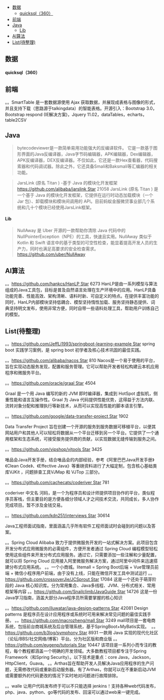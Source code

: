 - [数据](#%E6%95%B0%E6%8D%AE)
    - [quicksql（360）](#quicksql360)
- [前端](#%E5%89%8D%E7%AB%AF)
- [Java](#java)
    - [Lib](#lib)
- [AI算法](#ai%E7%AE%97%E6%B3%95)
- [List(待整理)](#list%E5%BE%85%E6%95%B4%E7%90%86)

## 数据

#### quicksql（360）

## 前端
。。SmartTable 是一套数据源使用 Ajax 获取数据，并展现成表格与图像的形式，并且支持下载（思路源于talkingdata）的智能表格。开源引入：Bootstrap 3.0，Bootstrap respond (IE解决方案)，Jquery 11.02，dataTables，echarts，table2CSV

## Java
> bytecodeviewer是一款简单易用功能强大的反编译软件。
> 它是一款基于图形界面的Java反编译器，Java字节码编辑器，APK编辑器，Dex编辑器，APK反编译器，DEX反编译器。不仅如此，它还是一款Hex查看器，代码搜索器和代码调试器。除此之外，它还具备Smali和Baksmali等汇编器的相关功能。

> JarsLink (原名 Titan ) -基于 Java 的模块化开发框架
https://github.com/alibaba/jarslink Star 21058
JarsLink (原名 Titan ) 是一个基于 Java 的模块化开发框架，它提供在运行时动态加载模块（一个 Jar 包）、卸载模块和模块间调用的 API。目前蚂蚁金服微贷事业部几个系统和几十个模块已经使用JarsLink框架。


#### Lib
> NullAway 是 Uber 开源的一款帮助你清除 Java 代码中的 NullPointerException（NPE）的工具，快速且实用。NullAway 类似于 Kotlin 和 Swift 语言中的基于类型的可空性检查，能显着提高开发人员的生产力，同时也满足高要求的安全检查需求。
https://github.com/uber/NullAway


## AI算法
。。https://github.com/hankcs/HanLP Star 6273
HanLP是由一系列模型与算法组成的Java工具包，目标是普及自然语言处理在生产环境中的应用。HanLP具备功能完善、性能高效、架构清晰、语料时新、可自定义的特点。在提供丰富功能的同时，HanLP内部模块坚持低耦合、模型坚持惰性加载、服务坚持静态提供、词典坚持明文发布，使用非常方便，同时自带一些语料处理工具，帮助用户训练自己的模型。





## List(待整理)
。。https://github.com/JeffLi1993/springboot-learning-example Star
spring boot 实践学习案例，是 spring boot 初学者及核心技术巩固的最佳实践。



。。https://github.com/alibaba/nacos Star 810
Nacos是一个易于使用的平台，旨在实现动态服务发现，配置和服务管理。它可以帮助开发者轻松构建云本机应用程序和微服务平台。

。。https://github.com/oracle/graal Star 4504


Graal 是一个用 Java 编写的新的 JVM 即时编译器，集成到 HotSpot 虚拟机，侧重性能和语言互操作性。Graal 为 Java 代码提供性能优势，这得益于方法内联、流转对象分配和推理执行等新技术，从而可以实现高性能的脚本语言引擎。



。。https://github.com/google/data-transfer-project Star 1902


Data Transfer Project 旨在创建一个开源的服务到服务数据可移植平台，以便其网站用户和其他人可以轻松将数据从一个平台迁移到另一个平台。它提供了一个通用框架和生态系统，可接受服务提供商的贡献，以实现数据无缝传输到服务之间。

。。https://github.com/vipshop/vjtools Star 3425


唯品会Java开发手册，结合唯品会的内部经验，参考《阿里巴巴Java开发手册》《Clean Code》、《Effective Java》等重磅资料进行了大幅定制，包含核心基础类库VJKit ，问题排查工具VJMap 和 VJTop 三部分。



。。https://github.com/cachecats/coderiver Star 781


coderiver 中文名 河码，是一个为程序员和设计师提供项目协作的平台，类似程序员客栈，但主要目的是方便各细分领域人才之间技术交流，共同成长，多人协作完成项目。暂不涉及金钱交易。


。。https://github.com/kdn251/interviews Star 30614


Java工程师面试指南，里面涵盖几乎所有软件工程师面试时会碰到的问题以及答案。


。。Spring Cloud Alibaba 致力于提供微服务开发的一站式解决方案。此项目包含开发分布式应用微服务的必需组件，方便开发者通过 Spring Cloud 编程模型轻松使用这些组件来开发分布式应用服务。通过它，只需要添加一些注解和少量配置，就可以将 Spring Cloud 应用接入阿里微服务解决方案，通过阿里中间件来迅速搭建分布式应用系统。
。。一个小商城。litemall = Spring Boot后端 + Vue管理员前端 + 微信小程序用户前端，由于没有上线，只能在微信开发工具中测试运行
。。https://github.com/crossoverJie/JCSprout Star 17084
这是一个还处于萌芽阶段的 Java 核心知识库。分为常用集合、Java多线程、JVM、分布式相关、常用框架等内容
。。https://github.com/Snailclimb/JavaGuide Star 14726
这是一份Java学习指南，涵盖大部分Java程序员所需要掌握的核心知识

。。https://github.com/iluwatar/java-design-patterns Star 42081
Design patterns 是程序员在设计应用程序或系统时可用来解决常见问题的最佳实践手册。
。。https://github.com/macrozheng/mall Star 3249
mall项目是一套电商系统，包括前台商城系统及后台管理系统，基于SpringBoot+MyBatis实现。 
。。https://github.com/b3log/symphony Star 8931
一款用 Java 实现的现代化社区（论坛/BBS/社交网络/博客）平台。分为社区版和商业版
。。https://github.com/eugenp/tutorials Star 10447
该项目是一系列小而专注的教程，每个教程都涵盖一个明确的开发领域。大多数教程项目都专注于Spring Framework（和Spring Security）。以下技术是重点：core Java，Jackson，HttpClient，Guava。
。。Arthas旨在帮助开发人员解决Java应用程序的生产问题，无需修改代码或重新启动服务器。有了Arthas，你就可以在不重新启动JVM或需要额外的代码更改的情况下实时地对问题进行故障排除。


。。walle 让用户代码发布终于可以不只能选择 jenkins！支持各种web代码发布，php、java、python、go等代码的发布、回滚可以通过web来一键完成。